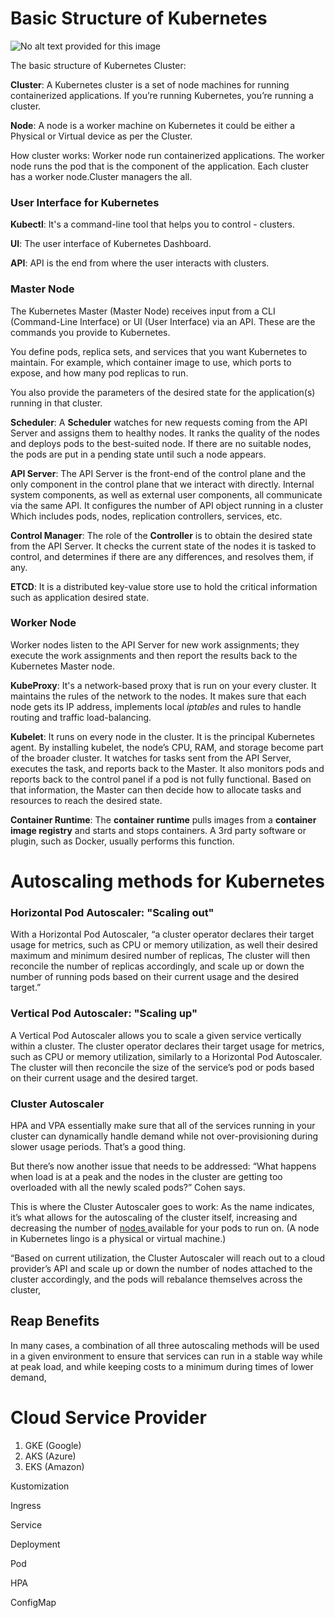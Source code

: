 # Basic Structure of Kubernetes

![No alt text provided for this image](https://media-exp1.licdn.com/dms/image/C5612AQEVZzZT1Hd3mA/article-inline_image-shrink_1000_1488/0/1609172049194?e=1630540800&v=beta&t=M2p4a0O8kWytpsBmsOY8vJx5CRXQvMg6jRODd7S31KU)



The basic structure of Kubernetes Cluster:

**Cluster**: A Kubernetes cluster is a set of node machines for running containerized applications. If you’re running Kubernetes, you’re running a cluster.

**Node**: A node is a worker machine on Kubernetes it could be either a Physical or Virtual device as per the Cluster.

How cluster works: Worker node run containerized applications. The worker node runs the pod that is the component of the application. Each cluster has a worker node.Cluster managers the all.



### User Interface for Kubernetes

**Kubectl**: It's a command-line tool that helps you to control - clusters.

**UI**: The user interface of Kubernetes Dashboard.

**API**: API is the end from where the user interacts with clusters.



### Master Node

The Kubernetes Master (Master Node) receives input from a CLI (Command-Line Interface) or UI (User Interface) via an API. These are the commands you provide to Kubernetes.

You define pods, replica sets, and services that you want Kubernetes to maintain. For example, which container image to use, which ports to expose, and how many pod replicas to run.

You also provide the parameters of the desired state for the application(s) running in that cluster.

**Scheduler**: A **Scheduler** watches for new requests coming from the API Server and assigns them to healthy nodes. It ranks the quality of the nodes and deploys pods to the best-suited node. If there are no suitable nodes, the pods are put in a pending state until such a node appears.

**API Server**:  The API Server is the front-end of the control plane and the only component in the control plane that we interact with directly. Internal system components, as well as external user components, all communicate via the same API. It configures the number of API object running in a cluster Which includes pods, nodes, replication controllers, services, etc. 

**Control Manager**: The role of the **Controller** is to obtain the desired state from the API Server. It checks the current state of the nodes it is tasked to control, and determines if there are any differences, and resolves them, if any.

**ETCD**: It is a distributed key-value store use to hold the critical information  such as application desired state.



### Worker Node

Worker nodes listen to the API Server for new work assignments; they execute the work assignments and then report the results back to the Kubernetes Master node.

**KubeProxy**: It's a network-based proxy that is run on your every cluster. It maintains the rules of the network to the nodes. It makes sure that each node gets its IP address, implements local *iptables* and rules to handle routing and traffic load-balancing.

**Kubelet**: It runs on every node in the cluster. It is the principal Kubernetes agent. By installing kubelet, the node’s CPU, RAM, and storage become part of the broader cluster. It watches for tasks sent from the API Server, executes the task, and reports back to the Master. It also monitors pods and reports back to the control panel if a pod is not fully functional. Based on that information, the Master can then decide how to allocate tasks and resources to reach the desired state.

**Container Runtime**: The **container runtime** pulls images from a **container image registry** and starts and stops containers. A 3rd party software or plugin, such as Docker, usually performs this function.



# Autoscaling methods for Kubernetes

### Horizontal Pod Autoscaler: "Scaling out"

With a Horizontal Pod Autoscaler, “a cluster operator declares their target usage for metrics, such as CPU or memory utilization, as well their desired maximum and minimum desired number of replicas, The cluster will then reconcile the number of replicas accordingly, and scale up or down the number of running pods based on their current usage and the desired target.”

### Vertical Pod Autoscaler: "Scaling up"

A Vertical Pod Autoscaler allows you to scale a given service vertically within a cluster. The cluster operator declares their target usage for metrics, such as CPU or memory utilization, similarly to a Horizontal Pod Autoscaler. The cluster will then reconcile the size of the service’s pod or pods based on their current usage and the desired target.

### Cluster Autoscaler

HPA and VPA essentially make sure that all of the services running in your cluster can dynamically handle demand while not over-provisioning during slower usage periods. That’s a good thing.

But there’s now another issue that needs to be addressed: “What happens when load is at a peak and the nodes in the cluster are getting too overloaded with all the newly scaled pods?” Cohen says.

This is where the Cluster Autoscaler goes to work: As the name indicates, it’s what allows for the autoscaling of the cluster itself, increasing and decreasing the number of [nodes ](https://www.kubernetesbyexample.com/en/concept/nodes?intcmp=701f2000000tjyaAAA)available for your pods to run on. (A node in Kubernetes lingo is a physical or virtual machine.)

“Based on current utilization, the Cluster Autoscaler will reach out to a cloud provider’s API and scale up or down the number of nodes attached to the cluster accordingly, and the pods will rebalance themselves across the cluster,



## Reap Benefits

In many cases, a combination of all three autoscaling methods will be used in a given environment to ensure that services can run in a stable way while at peak load, and while keeping costs to a minimum during times of lower demand,



# Cloud Service Provider

1. GKE (Google)
2. AKS (Azure)
3. EKS (Amazon)



Kustomization

Ingress

Service

Deployment

Pod

HPA

ConfigMap



